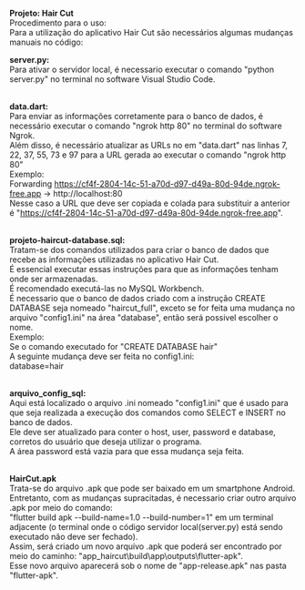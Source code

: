 <b>Projeto: Hair Cut</b> <br/>
Procedimento para o uso: <br/>
Para a utilização do aplicativo Hair Cut são necessários algumas mudanças manuais no código:  <br/>

<b>server.py:</b> <br/>
Para ativar o servidor local, é necessario executar o comando "python server.py" no terminal no software Visual Studio Code. <br/>
<br/>

<b>data.dart:</b> <br/>
Para enviar as informações corretamente para o banco de dados, é necessário executar o comando "ngrok http 80" no terminal do software Ngrok. <br/>
Além disso, é necessário atualizar as URLs no em "data.dart" nas linhas 7, 22, 37, 55, 73 e 97 para a URL gerada ao executar o comando "ngrok http 80"<br/>
Exemplo: <br/>
Forwarding                    https://cf4f-2804-14c-51-a70d-d97-d49a-80d-94de.ngrok-free.app -> http://localhost:80 <br/>
Nesse caso a URL que deve ser copiada e colada para substituir a anterior é "https://cf4f-2804-14c-51-a70d-d97-d49a-80d-94de.ngrok-free.app". <br/>
<br/>

<b>projeto-haircut-database.sql:</b> <br/>
Tratam-se dos comandos utilizados para criar o banco de dados que recebe as informações utilizadas no aplicativo Hair Cut. <br/>
É essencial executar essas instruções para que as informações tenham onde ser armazenadas. <br/>
É recomendado executá-las no MySQL Workbench. <br/>
É necessario que o banco de dados criado com a instrução CREATE DATABASE seja nomeado "haircut_full", exceto se for feita uma mudança no arquivo "config1.ini" na área "database", então será possivel escolher o nome. <br/>
Exemplo: <br/>
Se o comando executado for "CREATE DATABASE hair"<br/>
A seguinte mudança deve ser feita no config1.ini: <br/>
database=hair <br/>
<br/>

<b>arquivo_config_sql:</b><br/>
Aqui está localizado o arquivo .ini nomeado "config1.ini" que é usado para que seja realizada a execução dos comandos como SELECT e INSERT no banco de dados.<br/>
Ele deve ser atualizado para conter o host, user, password e database, corretos do usuário que deseja utilizar o programa. <br/>
A área password está vazia para que essa mudança seja feita.<br/>
<br/>


<b>HairCut.apk</b><br/>
Trata-se do arquivo .apk que pode ser baixado em um smartphone Android. Entretanto, com as mudanças supracitadas, é necessario criar outro arquivo .apk por meio do comando:<br/>
"flutter build apk --build-name=1.0 --build-number=1" em um  terminal adjacente (o terminal onde o código servidor local(server.py) está sendo executado não deve ser fechado). <br/>
Assim, será criado um novo arquivo .apk que poderá ser encontrado por meio do caminho: "app_haircut\build\app\outputs\flutter-apk". <br/>
Esse novo arquivo aparecerá sob o nome de "app-release.apk" nas pasta "flutter-apk".

